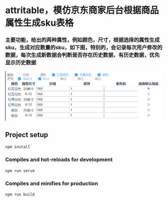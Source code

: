 # attritable，模仿京东商家后台根据商品属性生成sku表格
### 主要功能，给出的两种属性，例如颜色，尺寸，根据选择的属性生成sku，生成对应数量的sku，如下图，特别的，会记录每次用户修改的数据，每次生成新数据会判断是否存在历史数据，有历史数据，优先显示历史数据  
![avatar](https://github.com/hanzhecheng/attritable/blob/master/src/assets/%E5%BE%AE%E4%BF%A1%E5%9B%BE%E7%89%87_20190326101149.png)  

## Project setup
```
npm install
```

### Compiles and hot-reloads for development
```
npm run serve
```

### Compiles and minifies for production
```
npm run build
```


